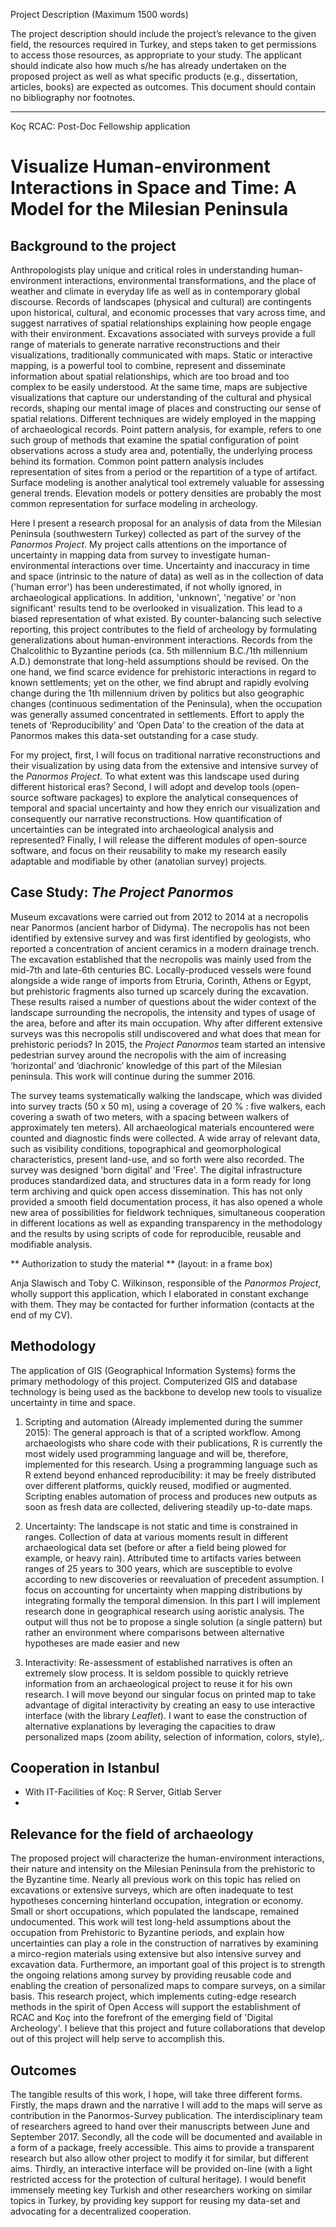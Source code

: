 Project Description (Maximum 1500 words)

The project description should include the project’s relevance to the given
field, the resources required in Turkey, and steps taken to get permissions to
access those resources, as appropriate to your study. The applicant should
indicate also how much s/he has already undertaken on the proposed project as
well as what specific products (e.g., dissertation, articles, books) are
expected as outcomes. This document should contain no bibliography nor
footnotes.  

--------------------------------------------------------------------------------

Koç RCAC: Post-Doc Fellowship application



# Visualize Human-environment Interactions in Space and Time: A Model for the Milesian Peninsula


## Background to the project 
 
Anthropologists play unique and critical roles in understanding
human-environment interactions, environmental transformations, and the place of
weather and climate in everyday life as well as in contemporary global
discourse.  Records of landscapes (physical and cultural) are contingents upon
historical, cultural, and economic processes that vary across time, and suggest
narratives of spatial relationships explaining how people engage with their
environment. Excavations associated with surveys provide a full range of
materials to generate  narrative reconstructions and their visualizations,
traditionally communicated with maps. Static or interactive mapping, is a
powerful tool to combine, represent and disseminate information about spatial
relationships, which are too broad and too complex to be easily understood. At
the same time, maps are subjective visualizations that capture our understanding of
the cultural and physical records, shaping our mental image of places and
constructing our sense of spatial relations. Different techniques are widely
employed in the mapping of archaeological records. Point pattern analysis, for
example, refers to one such group of methods that examine the spatial
configuration of point observations across a study area  and, potentially, the
underlying process behind its formation. Common point pattern analysis includes
representation of sites from a period or the repartition of a type of artifact.
Surface modeling is another analytical tool extremely valuable for assessing
general trends. Elevation models or pottery densities are probably the most
common representation for surface modeling in archeology.

Here I present a research proposal for an analysis of data from the Milesian
Peninsula (southwestern Turkey) collected as part of the survey of the *Panormos 
Project*. My project calls attentions on the importance of uncertainty in
mapping data from survey to investigate human-environmental interactions over time.
Uncertainty and inaccuracy in time and space (intrinsic to the nature of data)
as well as in the collection of data ('human error') has been underestimated, if
not wholly ignored, in archaeological applications. In addition,
'unknown', 'negative' or 'non significant' results tend to be overlooked in
visualization. This lead to a biased representation of what existed. By
counter-balancing such selective reporting, this project contributes to the field of archeology by formulating
generalizations about human-environment interactions.  Records from the
Chalcolithic to Byzantine periods (ca. 5th millennium B.C./1th millennium A.D.)
demonstrate that long-held assumptions should be revised. On the one hand, we
find scarce evidence for prehistoric interactions in regard to known
settlements; yet on the other, we find abrupt and rapidly evolving change
during the 1th millennium driven by politics but also geographic changes
(continuous sedimentation of the Peninsula), when the occupation was generally
assumed concentrated in settlements. Effort to apply the tenets of
‘Reproducibility’ and ‘Open Data’ to the creation of the data at Panormos makes
this data-set outstanding for a case study.

For my project, first, I will focus on traditional narrative reconstructions and
their visualization by using data from the extensive and intensive survey of the
*Panormos Project*. To what extent was this landscape used during different
historical eras?  Second, I will adopt and develop tools (open-source software
packages) to explore the analytical consequences of temporal and spacial
uncertainty and how they enrich our visualization and consequently our narrative
reconstructions.  How quantification of uncertainties can be integrated  into
archaeological analysis and represented?  Finally, I will release the different
modules of open-source software, and focus on their reusability to make my
research easily adaptable and modifiable by other (anatolian survey) projects.  



## Case Study: *The Project Panormos*  

Museum excavations were carried out from 2012 to 2014 at a necropolis near
Panormos (ancient harbor of Didyma). The necropolis has not been identified by
extensive survey and was first identified by geologists, who reported a
concentration of ancient ceramics in a modern drainage trench. The excavation
established that the necropolis was mainly used from the mid-7th and late-6th
centuries BC. Locally-produced vessels were found alongside a wide range of
imports from Etruria, Corinth, Athens or Egypt, but prehistoric fragments also
turned up scarcely during the excavation. These results raised a number of
questions about the wider context of the landscape surrounding the necropolis,
the intensity and types of usage of the area, before and after its main
occupation. Why after different extensive surveys was this necropolis still
undiscovered and what does that mean for prehistoric periods? In 2015, the
*Project Panormos* team started an intensive pedestrian survey around the
necropolis with the aim of increasing ‘horizontal’ and ‘diachronic’ knowledge of
this part of the Milesian peninsula. This work will continue during the summer 2016.

The survey teams systematically walking the landscape, which was divided into
survey tracts (50 x 50 m), using a coverage of 20 % : five walkers, each
covering a swath of two meters, with a spacing between walkers of approximately
ten meters). All archaeological materials encountered were counted and
diagnostic finds were collected. A wide array of relevant data, such as
visibility conditions, topographical and geomorphological characteristics,
present land-use, and so forth were also recorded. The survey was designed 'born
digital' and 'Free'. The digital infrastructure produces standardized data,
and structures data in a form ready for long term archiving and quick
open access dissemination. This has not only provided a smooth field
documentation process, it has also opened a whole new area of possibilities for
fieldwork techniques, simultaneous cooperation in different locations as well as
expanding transparency in the methodology and the results by using scripts of
code for reproducible, reusable and modifiable analysis.


** Authorization to study the material ** (layout: in a frame box)

Anja Slawisch and Toby C. Wilkinson, responsible of the *Panormos Project*,
wholly support this application, which I elaborated in constant exchange with
them. They may be contacted for further information (contacts at the
end of my CV).



## Methodology 

The application of GIS (Geographical Information Systems) forms the primary
methodology of this project. Computerized GIS and database technology is being
used as the backbone to develop new tools to visualize uncertainty in time and
space. 

1.  Scripting and automation (Already implemented during the summer 2015): The
general approach is that of a scripted workflow. Among archaeologists who share
code with their publications, R is currently the most widely used programming
language and will be, therefore, implemented for this research. Using a
programming language such as R extend beyond enhanced reproducibility: it may be
freely distributed over different platforms, quickly reused, modified or
augmented. Scripting enables automation of process and produces new outputs as
soon as fresh data are collected, delivering steadily up-to-date maps.


2. Uncertainty: The landscape is not static and time is constrained in ranges. Collection of
data at various moments result in different archaeological data set (before or after a field being plowed for example,
or heavy rain). Attributed time to artifacts varies between ranges of 25 years to 300
years, which are susceptible to evolve according to new discoveries or
reevaluation of precedent assumption. I focus on accounting for uncertainty when
mapping distributions by integrating formally the temporal dimension. In this
part I will implement research done in geographical research using aoristic
analysis. The output will thus not be to propose a single solution (a single
pattern) but rather an environment where comparisons between alternative
hypotheses are made easier and new 


3. Interactivity: Re-assessment of established narratives is often an extremely
   slow process. It is seldom possible to quickly retrieve information from an
archaeological project to reuse it for his own research. I will move beyond our
singular focus on printed map to take advantage of digital interactivity by
creating an easy to use interactive interface (with the library *Leaflet*). I
want to  ease the  construction of alternative explanations by leveraging the
capacities to draw personalized maps (zoom ability, selection of information,
colors, style),.

## Cooperation in Istanbul

 - With IT-Facilities of Koç: R Server, Gitlab Server
 - 


## Relevance for the field of archaeology

The proposed project will characterize the human-environment interactions, their
nature and intensity on the Milesian Peninsula from the prehistoric to the
Byzantine time. Nearly all previous work on this topic has relied on excavations
or extensive surveys, which are often inadequate to test hypotheses concerning
hinterland occupation, integration or economy. Small or short occupations, which
populated the landscape, remained undocumented. This work will test long-held
assumptions about the occupation from Prehistoric to Byzantine periods, and
explain how uncertainties can play a role in the construction of narratives by
examining a mirco-region materials using extensive but also intensive survey and
excavation data. Furthermore, an important goal of this project is to strength
the ongoing relations among survey by providing reusable code and enabling the
creation of personalized maps to compare surveys, on a similar basis. This
research project, which implements cuting-edge research methods in the spirit of
Open Access will support the establishment of RCAC and Koç into the forefront of
the emerging field of 'Digital Archeology'. I believe that this project and
future collaborations that develop out of this project will help serve to
accomplish this.

## Outcomes 

The tangible results of this work, I hope, will take three different forms.
Firstly, the maps drawn and the narrative I will add to the maps will serve as
contribution in the Panormos-Survey publication. The interdisciplinary team of
researchers agreed to hand over their manuscripts  between June and September 2017.
Secondly, all the code will be documented and available in a form of a package,
freely accessible. This aims to provide a transparent research but also allow
other project to modify it for similar, but different aims. Thirdly, an
interactive interface will be provided on-line (with a light restricted
access for the protection of cultural heritage). I would benefit
immensely meeting key Turkish and other researchers working on similar topics in
Turkey, by providing key support for reusing my data-set and advocating for a
decentralized cooperation.

